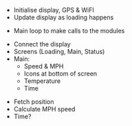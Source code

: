 <!-- Loading Code -->
- Initialise display, GPS & WiFI
- Update display as loading happens

<!-- Main Code -->
- Main loop to make calls to the modules

<!-- Display Code -->
- Connect the display
- Screens (Loading, Main, Status)
- Main:
    - Speed & MPH
    - Icons at bottom of screen
    - Temperature
    - Time

<!-- GPS Code -->
- Fetch position
- Calculate MPH speed
- Time?

<!-- HTTP Calls -->